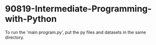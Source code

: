 # 90819-Intermediate-Programming-with-Python

To run the 'main program.py', put the py files and datasets in the same directory.
